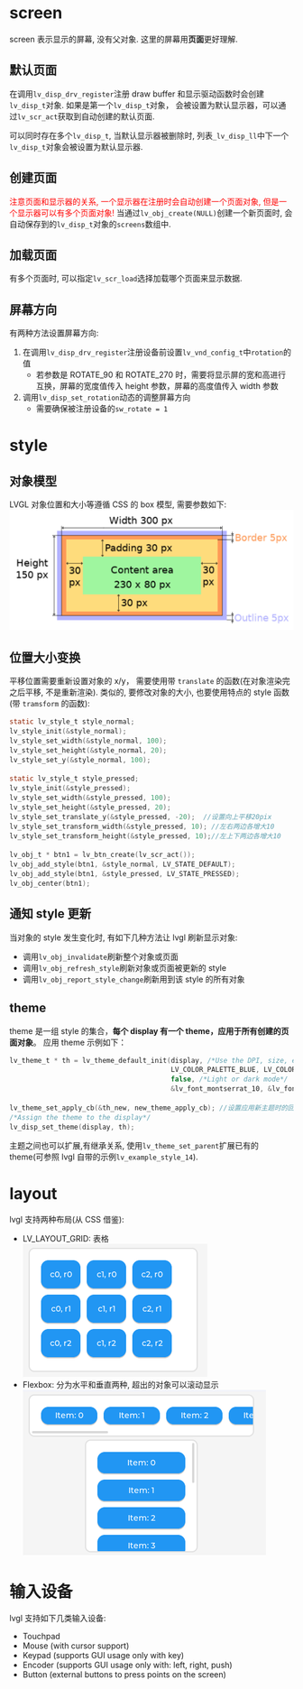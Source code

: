 # screen

screen 表示显示的屏幕, 没有父对象. 这里的屏幕用**页面**更好理解.

## 默认页面

在调用`lv_disp_drv_register`注册 draw buffer 和显示驱动函数时会创建`lv_disp_t`对象. 如果是第一个`lv_disp_t`对象， 会被设置为默认显示器，可以通过`lv_scr_act`获取到自动创建的默认页面.

可以同时存在多个`lv_disp_t`, 当默认显示器被删除时, 列表`_lv_disp_ll`中下一个`lv_disp_t`对象会被设置为默认显示器.

## 创建页面

<font color='red'>注意页面和显示器的关系, 一个显示器在注册时会自动创建一个页面对象, 但是一个显示器可以有多个页面对象! </font>
当通过`lv_obj_create(NULL)`创建一个新页面时, 会自动保存到的`lv_disp_t`对象的`screens`数组中.

## 加载页面

有多个页面时, 可以指定`lv_scr_load`选择加载哪个页面来显示数据.

## 屏幕方向

有两种方法设置屏幕方向:

1. 在调用`lv_disp_drv_register`注册设备前设置`lv_vnd_config_t`中`rotation`的值
   - 若参数是 ROTATE_90 和 ROTATE_270 时，需要将显示屏的宽和高进行互换，屏幕的宽度值传入 height 参数，屏幕的高度值传入 width 参数
1. 调用`lv_disp_set_rotation`动态的调整屏幕方向
   - 需要确保被注册设备的`sw_rotate = 1`

# style

## 对象模型

LVGL 对象位置和大小等遵循 CSS 的 box 模型, 需要参数如下:
![Alt text](2_objects.assets/image.png)

## 位置大小变换

平移位置需要重新设置对象的 x/y， 需要使用带 `translate` 的函数(在对象渲染完之后平移, 不是重新渲染).
类似的, 要修改对象的大小, 也要使用特点的 style 函数(带 `tramsform` 的函数):

```c
static lv_style_t style_normal;
lv_style_init(&style_normal);
lv_style_set_width(&style_normal, 100);
lv_style_set_height(&style_normal, 20);
lv_style_set_y(&style_normal, 100);

static lv_style_t style_pressed;
lv_style_init(&style_pressed);
lv_style_set_width(&style_pressed, 100);
lv_style_set_height(&style_pressed, 20);
lv_style_set_translate_y(&style_pressed, -20);  //设置向上平移20pix
lv_style_set_transform_width(&style_pressed, 10); //左右两边各增大10
lv_style_set_transform_height(&style_pressed, 10);//左上下两边各增大10

lv_obj_t * btn1 = lv_btn_create(lv_scr_act());
lv_obj_add_style(btn1, &style_normal, LV_STATE_DEFAULT);
lv_obj_add_style(btn1, &style_pressed, LV_STATE_PRESSED);
lv_obj_center(btn1);
```

## 通知 style 更新

当对象的 style 发生变化时, 有如下几种方法让 lvgl 刷新显示对象:

- 调用`lv_obj_invalidate`刷新整个对象或页面
- 调用`lv_obj_refresh_style`刷新对象或页面被更新的 style
- 调用`lv_obj_report_style_change`刷新用到该 style 的所有对象

## theme

theme 是一组 style 的集合，**每个 display 有一个 theme，应用于所有创建的页面对象**。
应用 theme 示例如下：

```c
lv_theme_t * th = lv_theme_default_init(display, /*Use the DPI, size, etc from this,→display*/
                                        LV_COLOR_PALETTE_BLUE, LV_COLOR_PALETTE_CYAN,→ /*Primary and secondary palette*/
                                        false, /*Light or dark mode*/
                                        &lv_font_montserrat_10, &lv_font_montserrat_14, &lv_font_montserrat_18); /*Small, normal, large fonts*/

lv_theme_set_apply_cb(&th_new, new_theme_apply_cb); //设置应用新主题时的回调函数
/*Assign the theme to the display*/
lv_disp_set_theme(display, th);
```

主题之间也可以扩展,有继承关系, 使用`lv_theme_set_parent`扩展已有的 theme(可参照 lvgl 自带的示例`lv_example_style_14`).

# layout

lvgl 支持两种布局(从 CSS 借鉴):

- LV_LAYOUT_GRID: 表格
  ![Alt text](2_objects.assets/image-1.png)
- Flexbox: 分为水平和垂直两种, 超出的对象可以滚动显示
  ![Alt text](2_objects.assets/image-2.png)

# 输入设备

lvgl 支持如下几类输入设备:

- Touchpad
- Mouse (with cursor support)
- Keypad (supports GUI usage only with key)
- Encoder (supports GUI usage only with: left, right, push)
- Button (external buttons to press points on the screen)
